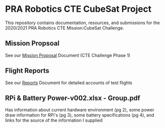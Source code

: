 # PRA Robotics CTE CubeSat Project

This repository contains documentation, resources, and submissions for the 
2020/2021 PRA Robotics CTE Mission:CubeSat Challenge.

## Mission Propsoal
See our [Mission Proposal](proposal.md) Document (CTE Challenge Phase 1)

## Flight Reports
See our [Reports](reports.md) Document for detailed accounts of test flights

## RPi & Battery Power-v002.xlsx  -  Group.pdf
Has information about current hardware environment (pg 2), some power draw information for RPi's (pg 3), some battery specifications (pg 4), and links for the source of the information I supplied


